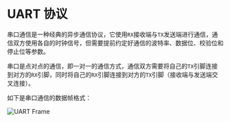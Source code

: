 # UART 协议

串口通信是一种经典的异步通信协议，它使用`RX`接收端与`TX`发送端进行通信，通信双方使用各自的时钟信号，但需要提前约定好通信的波特率、数据位、校验位和停止位等参数。

串口是点对点的通信，即一对一的通信方式，通信双方需要将自己的`TX`引脚连接到对方的`RX`引脚，同时将自己的`RX`引脚连接到对方的`TX`引脚（接收端与发送端交叉连接）。

如下是串口通信的数据帧格式：

![UART Frame](/02/000-uart-frame.jpg)
